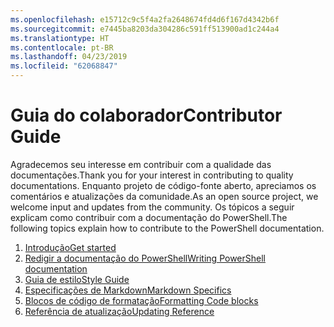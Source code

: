 ```yaml
---
ms.openlocfilehash: e15712c9c5f4a2fa2648674fd4d6f167d4342b6f
ms.sourcegitcommit: e7445ba8203da304286c591ff513900ad1c244a4
ms.translationtype: HT
ms.contentlocale: pt-BR
ms.lasthandoff: 04/23/2019
ms.locfileid: "62068847"
---
```

# <a name="contributor-guide"></a><span data-ttu-id="b96c8-101">Guia do colaborador</span><span class="sxs-lookup"><span data-stu-id="b96c8-101">Contributor Guide</span></span>

<span data-ttu-id="b96c8-102">Agradecemos seu interesse em contribuir com a qualidade das documentações.</span><span class="sxs-lookup"><span data-stu-id="b96c8-102">Thank you for your interest in contributing to quality documentations.</span></span>
<span data-ttu-id="b96c8-103">Enquanto projeto de código-fonte aberto, apreciamos os comentários e atualizações da comunidade.</span><span class="sxs-lookup"><span data-stu-id="b96c8-103">As an open source project, we welcome input and updates from the community.</span></span>
<span data-ttu-id="b96c8-104">Os tópicos a seguir explicam como contribuir com a documentação do PowerShell.</span><span class="sxs-lookup"><span data-stu-id="b96c8-104">The following topics explain how to contribute to the PowerShell documentation.</span></span>

1. [<span data-ttu-id="b96c8-105">Introdução</span><span class="sxs-lookup"><span data-stu-id="b96c8-105">Get started</span></span>](./contributing/1-GET-STARTED.md)
2. [<span data-ttu-id="b96c8-106">Redigir a documentação do PowerShell</span><span class="sxs-lookup"><span data-stu-id="b96c8-106">Writing PowerShell documentation</span></span>](./contributing/2-WRITING.md)
3. [<span data-ttu-id="b96c8-107">Guia de estilo</span><span class="sxs-lookup"><span data-stu-id="b96c8-107">Style Guide</span></span>](./contributing/3-STYLE-GUIDE.md)
4. [<span data-ttu-id="b96c8-108">Especificações de Markdown</span><span class="sxs-lookup"><span data-stu-id="b96c8-108">Markdown Specifics</span></span>](./contributing/4-MARKDOWN-SPECIFICS.md)
5. [<span data-ttu-id="b96c8-109">Blocos de código de formatação</span><span class="sxs-lookup"><span data-stu-id="b96c8-109">Formatting Code blocks</span></span>](./contributing/5-FORMATTING-CODE.md)
6. [<span data-ttu-id="b96c8-110">Referência de atualização</span><span class="sxs-lookup"><span data-stu-id="b96c8-110">Updating Reference</span></span>](./contributing/6-UPDATING-REFERENCE.md)
